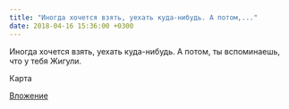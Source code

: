 ```yaml
---
title: "Иногда хочется взять, уехать куда-нибудь. А потом,..."
date: 2018-04-16 15:36:00 +0300
---
```


Иногда хочется взять, уехать куда-нибудь. А потом, ты вспоминаешь, что у тебя Жигули.

Карта

[Вложение](https://vk.com/photo41076938_456243250)
